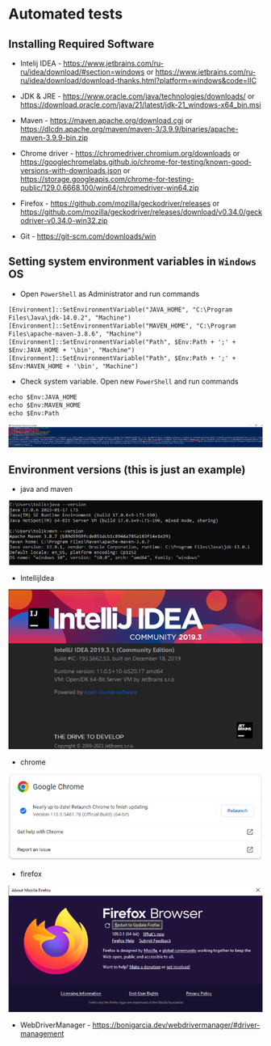 
# Automated tests

## Installing Required Software

  - Intelij IDEA - https://www.jetbrains.com/ru-ru/idea/download/#section=windows or https://www.jetbrains.com/ru-ru/idea/download/download-thanks.html?platform=windows&code=IIC

  - JDK & JRE - https://www.oracle.com/java/technologies/downloads/ or https://download.oracle.com/java/21/latest/jdk-21_windows-x64_bin.msi

  - Maven - https://maven.apache.org/download.cgi or https://dlcdn.apache.org/maven/maven-3/3.9.9/binaries/apache-maven-3.9.9-bin.zip

  - Chrome driver - https://chromedriver.chromium.org/downloads or https://googlechromelabs.github.io/chrome-for-testing/known-good-versions-with-downloads.json or https://storage.googleapis.com/chrome-for-testing-public/129.0.6668.100/win64/chromedriver-win64.zip
    
  - Firefox - https://github.com/mozilla/geckodriver/releases or https://github.com/mozilla/geckodriver/releases/download/v0.34.0/geckodriver-v0.34.0-win32.zip

  - Git - https://git-scm.com/downloads/win

## Setting system environment variables in `Windows` OS

- Open `PowerShell` as Administrator and run commands

```
[Environment]::SetEnvironmentVariable("JAVA_HOME", "C:\Program Files\Java\jdk-14.0.2", "Machine")
[Environment]::SetEnvironmentVariable("MAVEN_HOME", "C:\Program Files\apache-maven-3.8.6", "Machine")
[Environment]::SetEnvironmentVariable("Path", $Env:Path + ';' + $Env:JAVA_HOME + '\bin', "Machine")
[Environment]::SetEnvironmentVariable("Path", $Env:Path + ';' + $Env:MAVEN_HOME + '\bin', "Machine")
```

- Check system variable. Open new `PowerShell` and run commands

```
echo $Env:JAVA_HOME
echo $Env:MAVEN_HOME
echo $Env:Path
```

![system_v](./images/system_v.png)

## Environment versions (this is just an example)

 - java and maven
  
![java](./images/java_version.png)

 - IntellijIdea
  
![idea](./images/idea_version.png)

 - chrome

![chrome](./images/chrome_version.png)

 - firefox

![firefox](./images/firefox_version.png)


  - WebDriverManager - https://bonigarcia.dev/webdrivermanager/#driver-management